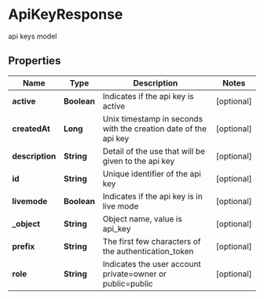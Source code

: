 

# ApiKeyResponse

api keys model

## Properties

| Name | Type | Description | Notes |
|------------ | ------------- | ------------- | -------------|
|**active** | **Boolean** | Indicates if the api key is active |  [optional] |
|**createdAt** | **Long** | Unix timestamp in seconds with the creation date of the api key |  [optional] |
|**description** | **String** | Detail of the use that will be given to the api key |  [optional] |
|**id** | **String** | Unique identifier of the api key |  [optional] |
|**livemode** | **Boolean** | Indicates if the api key is in live mode |  [optional] |
|**_object** | **String** | Object name, value is api_key |  [optional] |
|**prefix** | **String** | The first few characters of the authentication_token |  [optional] |
|**role** | **String** | Indicates the user account private&#x3D;owner or public&#x3D;public |  [optional] |



